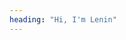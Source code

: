 ```yaml
---
heading: "Hi, I'm Lenin"
---
```

<!-- subheading: "Journaling on evernote did not that have that charm" -->

<!-- handle: "hugo-theme-codex" -->

